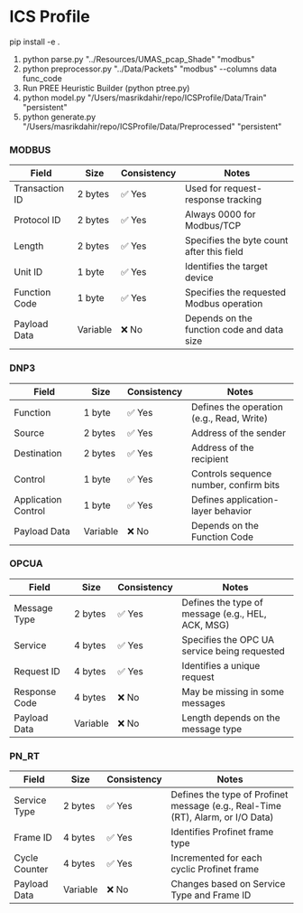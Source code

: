 # ICS Profile

pip install -e .

1. python parse.py "../Resources/UMAS_pcap_Shade" "modbus"
2. python preprocessor.py "../Data/Packets" "modbus" --columns data func_code
3. Run PREE Heuristic Builder (python ptree.py)
4. python model.py "/Users/masrikdahir/repo/ICSProfile/Data/Train" "persistent"
5. python generate.py "/Users/masrikdahir/repo/ICSProfile/Data/Preprocessed" "persistent"




### MODBUS
| Field               | Size      | Consistency | Notes                                      |
|-------------------|----------|-------------|--------------------------------------------|
| Transaction ID   | 2 bytes  | ✅ Yes      | Used for request-response tracking        |
| Protocol ID     | 2 bytes  | ✅ Yes      | Always 0000 for Modbus/TCP                 |
| Length          | 2 bytes  | ✅ Yes      | Specifies the byte count after this field  |
| Unit ID         | 1 byte   | ✅ Yes      | Identifies the target device               |
| Function Code   | 1 byte   | ✅ Yes      | Specifies the requested Modbus operation   |
| Payload Data    | Variable | ❌ No       | Depends on the function code and data size |


### DNP3
| Field               | Size      | Consistency | Notes                                      |
|-------------------|----------|-------------|--------------------------------------------|
| Function          | 1 byte   | ✅ Yes      | Defines the operation (e.g., Read, Write) |
| Source           | 2 bytes  | ✅ Yes      | Address of the sender                     |
| Destination      | 2 bytes  | ✅ Yes      | Address of the recipient                  |
| Control          | 1 byte   | ✅ Yes      | Controls sequence number, confirm bits    |
| Application Control | 1 byte | ✅ Yes      | Defines application-layer behavior        |
| Payload Data     | Variable | ❌ No       | Depends on the Function Code              |


### OPCUA
| Field           | Size      | Consistency | Notes                                      |
|---------------|----------|-------------|--------------------------------------------|
| Message Type   | 2 bytes  | ✅ Yes      | Defines the type of message (e.g., HEL, ACK, MSG) |
| Service       | 4 bytes  | ✅ Yes      | Specifies the OPC UA service being requested |
| Request ID    | 4 bytes  | ✅ Yes      | Identifies a unique request               |
| Response Code  | 4 bytes  | ❌ No       | May be missing in some messages           |
| Payload Data  | Variable | ❌ No       | Length depends on the message type        |


### PN_RT
| Field           | Size      | Consistency | Notes                                      |
|---------------|----------|-------------|--------------------------------------------|
| Service Type  | 2 bytes  | ✅ Yes      | Defines the type of Profinet message (e.g., Real-Time (RT), Alarm, or I/O Data) |
| Frame ID      | 4 bytes  | ✅ Yes      | Identifies Profinet frame type            |
| Cycle Counter | 4 bytes  | ✅ Yes      | Incremented for each cyclic Profinet frame |
| Payload Data  | Variable | ❌ No       | Changes based on Service Type and Frame ID |
